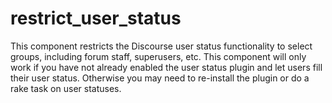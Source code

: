 # restrict_user_status
This component restricts the Discourse user status functionality to select groups, including forum staff, superusers, etc. This component will only work if you have not already enabled the user status plugin and let users fill their user status. Otherwise you may need to re-install the plugin or do a rake task on user statuses.
